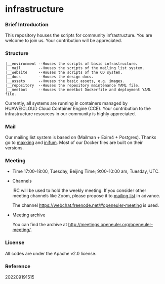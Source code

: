 # infrastructure

### Brief Introduction

This repository houses the scripts for community infrastructure. You are welcome to join us. Your contribution will be appreciated.

### Structure
```
|__environment --Houses the scripts of basic infrastructure. 
|__mail        --Houses the scripts of the mailing list system.
|__website     --Houses the scripts of the CD system.
|__docs        --Houses the design docs.
|__assets      --Houses the basic assets, e.g. images.
|__repository  --Houses the repository maintenance YAML file.
|__meetbot     --Houses the meetbot Dockerfile and deployment YAML file.
```


Currently, all systems are running in containers managed by HUAWEICLOUD Cloud Container Engine (CCE). Your contribution to the infrastructure resources in our community is highly appreciated.

### Mail

Our mailing list system is based on (Mailman + Exim4 + Postgres). Thanks go to [maxking](https://github.com/maxking/docker-mailman)
and [inifum](https://github.com/infinum/exim4-docker). Most of our Docker files are built on their versions.

### Meeting
- Time
    17:00-18:00, Tuesday, Beijing Time; 9:00-10:00 am, Tuesday, UTC.

- Channels

    IRC will be used to hold the weekly meeting. If you consider other meeting channels like Zoom, please propose it to [mailing list](infra@openeuler.org) in advance. 

    The channel https://webchat.freenode.net/#openeuler-meeting is used.

- Meeting archive

    You can find the archive at http://meetings.openeuler.org/openeuler-meeting/.

### License
All codes are under the Apache v2.0 license.


### Reference

202209191515
